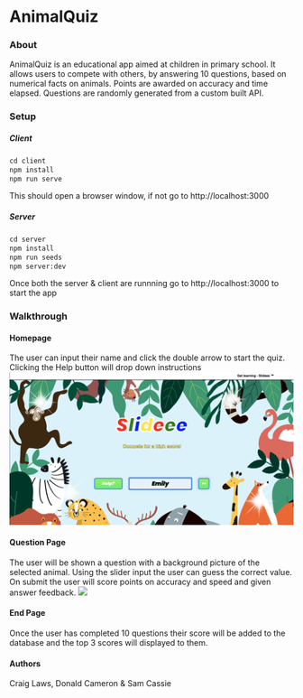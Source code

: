 # AnimalQuiz

### About
AnimalQuiz is an educational app aimed at children in primary school. It allows users to compete with others, by answering 10 questions, based on numerical facts on animals. Points are awarded on accuracy and time elapsed. Questions are randomly generated from a custom built API.

### Setup
##### Client

    cd client
    npm install
    npm run serve

This should open a browser window, if not go to http://localhost:3000

##### Server
    cd server
    npm install
    npm run seeds
    npm server:dev

Once both the server & client are runnning go to http://localhost:3000 to start the app


### Walkthrough

#### Homepage
The user can input their name and click the double arrow to start the quiz. Clicking the Help button will drop down instructions
<img src="git_images/start.png" margin-top=20px>

#### Question Page
The user will be shown a question with a background picture of the selected animal. Using the slider input the user can guess the correct value. On submit the user will score points on accuracy and speed and given answer feedback.
<img src="git_images/question.png" margin-top=40px>

#### End Page
Once the user has completed 10 questions their score will be added to the database and the top 3 scores will displayed to them.

#### Authors
Craig Laws, Donald Cameron & Sam Cassie
